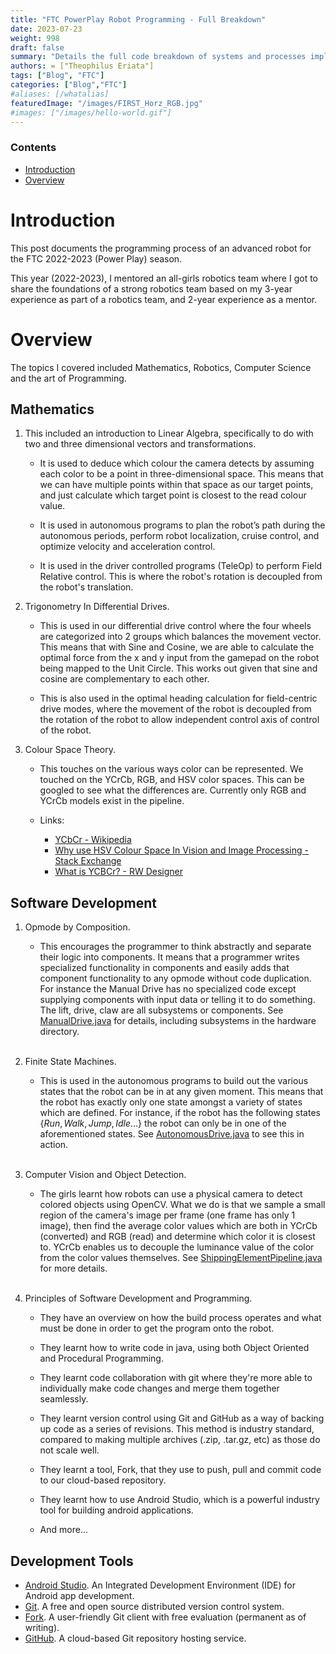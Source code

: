 ```yaml
---
title: "FTC PowerPlay Robot Programming - Full Breakdown"
date: 2023-07-23
weight: 998
draft: false
summary: "Details the full code breakdown of systems and processes implemented in the robot used for the FTC 2022-2023 (Power Play) season."
authors: = ["Theophilus Eriata"]
tags: ["Blog", "FTC"]
categories: ["Blog","FTC"]
#aliases: [/whatalias]
featuredImage: "/images/FIRST_Horz_RGB.jpg"
#images: ["/images/hello-world.gif"]
---
```


### Contents

- [Introduction](#introduction)
- [Overview](#overview)

# Introduction

This post documents the programming process of an advanced robot for the FTC 2022-2023 (Power Play) season.

This year (2022-2023), I mentored an all-girls robotics team where I got to share the foundations of a strong robotics team based on my 3-year experience as part of a robotics team, and 2-year experience as a mentor.

# Overview

The topics I covered included Mathematics, Robotics, Computer Science and the art of Programming.

## Mathematics

1. This included an introduction to Linear Algebra, specifically to do with two and three dimensional vectors and transformations.

    * It is used to deduce which colour the camera detects by assuming each color to be a point in three-dimensional space. This means that we can have multiple points within that space as our target points, and just calculate which target point is closest to the read colour value.

    * It is used in autonomous programs to plan the robot’s path during the autonomous periods, perform robot localization, cruise control, and optimize velocity and acceleration control.

    * It is used in the driver controlled programs (TeleOp) to perform Field Relative control. This is where the robot's rotation is decoupled from the robot's translation.

2. Trigonometry In Differential Drives.

    * This is used in our differential drive control where the four wheels are categorized into 2 groups which balances the movement vector. This means that with Sine and Cosine, we are able to calculate the optimal force from the x and y input from the gamepad on the robot being mapped to the Unit Circle. This works out given that sine and cosine are complementary to each other.

    * This is also used in the optimal heading calculation for field-centric drive modes, where the movement of the robot is decoupled from the rotation of the robot to allow independent control axis of control of the robot.

3. Colour Space Theory.

    * This touches on the various ways color can be represented. We touched on the YCrCb, RGB, and HSV color spaces. This can be googled to see what the differences are. Currently only RGB and YCrCb models exist in the pipeline.

    * Links:
        - [YCbCr - Wikipedia](https://en.wikipedia.org/wiki/YCbCr)
        - [Why use HSV Colour Space In Vision and Image Processing - Stack Exchange](https://dsp.stackexchange.com/questions/2687/why-do-we-use-the-hsv-colour-space-so-often-in-vision-and-image-processing)
        - [What is YCBCr? - RW Designer](http://www.rw-designer.com/color-space)

## Software Development

1. Opmode by Composition.

    * This encourages the programmer to think abstractly and separate their logic into components. It means that a programmer writes specialized functionality in components and easily adds that component functionality to any opmode without code duplication. For instance the Manual Drive has no specialized code except supplying components with input data or telling it to do something. The lift, drive, claw are all subsystems or components. See [ManualDrive.java](https://github.com/TheophilusE/FTC_PowerPlay/blob/master/TeamCode/src/main/java/org/firstinspires/ftc/teamcode/opmode/manual/ManualDrive.java) for details, including subsystems in the hardware directory.

    <br />

2. Finite State Machines.

    * This is used in the autonomous programs to build out the various states that the robot can be in at any given moment. This means that the robot has exactly only one state amongst a variety of states which are defined. For instance, if the robot has the following states $\{Run, Walk, Jump, Idle\dots\}$ the robot can only be in one of the aforementioned states. See [AutonomousDrive.java](https://github.com/TheophilusE/FTC_PowerPlay/blob/master/TeamCode/src/main/java/org/firstinspires/ftc/teamcode/opmode/autonomous/AutonomousDrive.java) to see this in action.

    <br />

3. Computer Vision and Object Detection.

    * The girls learnt how robots can use a physical camera to detect colored objects using OpenCV. What we do is that we sample a small region of the camera's image per frame (one frame has only 1 image), then find the average color values which are both in YCrCb (converted) and RGB (read) and determine which color it is closest to. YCrCb enables us to decouple the luminance value of the color from the color values themselves. See [ShippingElementPipeline.java](https://github.com/TheophilusE/FTC_PowerPlay/blob/master/TeamCode/src/main/java/org/firstinspires/ftc/teamcode/vision/pipeline/ShippingElementPipeline.java) for more details.

    <br />

4. Principles of Software Development and Programming.

    * They have an overview on how the build process operates and what must be done in order to get the program onto the robot.

    * They learnt how to write code in java, using both Object Oriented and Procedural Programming.

    * They learnt code collaboration with git where they're more able to individually make code changes and merge them together seamlessly.

    * They learnt version control using Git and GitHub as a way of backing up code as a series of revisions. This method is industry standard, compared to making multiple archives (.zip, .tar.gz, etc) as those do not scale well.

    * They learnt a tool, Fork, that they use to push, pull and commit code to our cloud-based repository.

    * They learnt how to use Android Studio, which is a powerful industry tool for building android applications.

    * And more...


## Development Tools

* [Android Studio](https://developer.android.com/studio). An Integrated Development Environment (IDE) for Android app development.
* [Git](https://git-scm.com/). A free and open source distributed version control system.
* [Fork](https://git-fork.com/). A user-friendly Git client with free evaluation (permanent as of writing).
* [GitHub](https://github.com/). A cloud-based Git repository hosting service.
